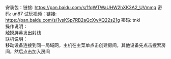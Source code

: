 安装包：链接: https://pan.baidu.com/s/1fqWTWaUHW2hXK3A2_UVmmg  密码: un87  试玩视频：链接: https://pan.baidu.com/s/1ysKSp7RB2aQcXwXQ22s21g  密码: tnkl  
操作说明：  
触摸屏幕发出射线    
联机说明：  
移动设备连接到同一局域网，主机在主菜单点击创建房间，其他设备先点击搜索房间，然后点击加入房间  

